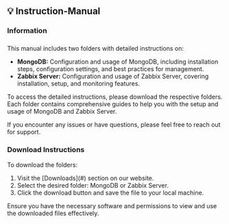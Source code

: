 <h2 align="left">💡 Instruction-Manual</h2>

###

<h3 align="left">Information</h3>

###

<p align="left">This manual includes two folders with detailed instructions on:</p>

<ul>
  <li><strong>MongoDB:</strong> Configuration and usage of MongoDB, including installation steps, configuration settings, and best practices for management.</li>
  <li><strong>Zabbix Server:</strong> Configuration and usage of Zabbix Server, covering installation, setup, and monitoring features.</li>
</ul>

<p align="left">To access the detailed instructions, please download the respective folders. Each folder contains comprehensive guides to help you with the setup and usage of MongoDB and Zabbix Server.</p>

<p align="left">If you encounter any issues or have questions, please feel free to reach out for support.</p>

<h3 align="left">Download Instructions</h3>

<p align="left">To download the folders:</p>

<ol>
  <li>Visit the [Downloads](#) section on our website.</li>
  <li>Select the desired folder: MongoDB or Zabbix Server.</li>
  <li>Click the download button and save the file to your local machine.</li>
</ol>

<p align="left">Ensure you have the necessary software and permissions to view and use the downloaded files effectively.</p>

###

